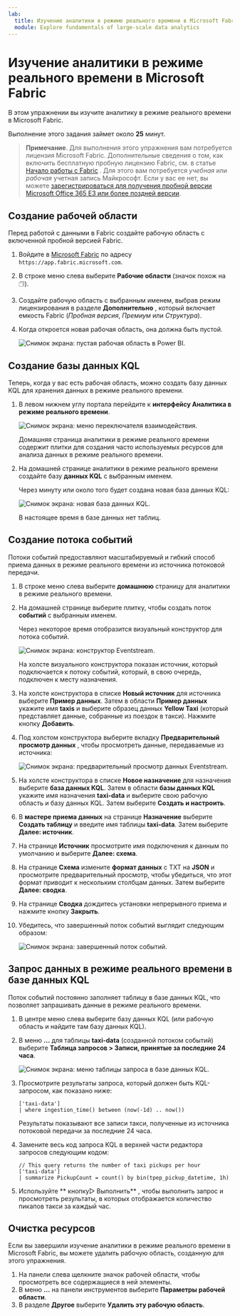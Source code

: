 ```yaml
---
lab:
  title: Изучение аналитики в режиме реального времени в Microsoft Fabric
  module: Explore fundamentals of large-scale data analytics
---
```


# Изучение аналитики в режиме реального времени в Microsoft Fabric

В этом упражнении вы изучите аналитику в режиме реального времени в Microsoft Fabric.

Выполнение этого задания займет около **25** минут.

> **Примечание**. Для выполнения этого упражнения вам потребуется лицензия Microsoft Fabric. Дополнительные сведения о том, как включить бесплатную пробную лицензию Fabric, см. в статье [Начало работы с Fabric](https://learn.microsoft.com/fabric/get-started/fabric-trial) . Для этого вам потребуется *учебная* или *рабочая* учетная запись Майкрософт. Если у вас ее нет, вы можете [зарегистрироваться для получения пробной версии Microsoft Office 365 E3 или более поздней версии](https://www.microsoft.com/microsoft-365/business/compare-more-office-365-for-business-plans).

## Создание рабочей области

Перед работой с данными в Fabric создайте рабочую область с включенной пробной версией Fabric.

1. Войдите в [Microsoft Fabric](https://app.fabric.microsoft.com) по адресу `https://app.fabric.microsoft.com`.
2. В строке меню слева выберите **Рабочие области** (значок похож на &#128455;).
3. Создайте рабочую область с выбранным именем, выбрав режим лицензирования в разделе **Дополнительно** , который включает емкость Fabric (*Пробная версия*, *Премиум* или *Структура*).
4. Когда откроется новая рабочая область, она должна быть пустой.

    ![Снимок экрана: пустая рабочая область в Power BI.](./images/new-workspace.png)

## Создание базы данных KQL

Теперь, когда у вас есть рабочая область, можно создать базу данных KQL для хранения данных в режиме реального времени.

1. В левом нижнем углу портала перейдите к **интерфейсу Аналитика в режиме реального времени**.

    ![Снимок экрана: меню переключателя взаимодействия.](./images/fabric-real-time.png)

    Домашняя страница аналитики в режиме реального времени содержит плитки для создания часто используемых ресурсов для анализа данных в режиме реального времени.

2. На домашней странице аналитики в режиме реального времени создайте базу **данных KQL** с выбранным именем.

    Через минуту или около того будет создана новая база данных KQL:

    ![Снимок экрана: новая база данных KQL.](./images/kql-database.png)

    В настоящее время в базе данных нет таблиц.

## Создание потока событий

Потоки событий предоставляют масштабируемый и гибкий способ приема данных в режиме реального времени из источника потоковой передачи.

1. В строке меню слева выберите **домашнюю** страницу для аналитики в режиме реального времени.
1. На домашней странице выберите плитку, чтобы создать поток **событий** с выбранным именем.

    Через некоторое время отобразится визуальный конструктор для потока событий.

    ![Снимок экрана: конструктор Eventstream.](./images/eventstream-designer.png)

    На холсте визуального конструктора показан источник, который подключается к потоку событий, который, в свою очередь, подключен к месту назначения.

1. На холсте конструктора в списке **Новый источник** для источника выберите **Пример данных**. Затем в области **Пример данных** укажите имя **taxis** и выберите образец данных **Yellow Taxi** (который представляет данные, собранные из поездок в такси). Нажмите кнопку **Добавить**.
1. Под холстом конструктора выберите вкладку **Предварительный просмотр данных** , чтобы просмотреть данные, передаваемые из источника:

    ![Снимок экрана: предварительный просмотр данных Eventstream.](./images/eventstream-preview.png)

1. На холсте конструктора в списке **Новое назначение** для назначения выберите **база данных KQL**. Затем в области **базы данных KQL** укажите имя назначения **taxi-data** и выберите свою рабочую область и базу данных KQL. Затем выберите **Создать и настроить**.
1. В **мастере приема данных** на странице **Назначение** выберите **Создать таблицу** и введите имя таблицы **taxi-data**. Затем выберите **Далее: источник**.
1. На странице **Источник** просмотрите имя подключения к данным по умолчанию и выберите **Далее: схема**.
1. На странице **Схема** измените **формат данных** с TXT на **JSON** и просмотрите предварительный просмотр, чтобы убедиться, что этот формат приводит к нескольким столбцам данных. Затем выберите **Далее: сводка**.
1. На странице **Сводка** дождитесь установки непрерывного приема и нажмите кнопку **Закрыть**.
1. Убедитесь, что завершенный поток событий выглядит следующим образом:

    ![Снимок экрана: завершенный поток событий.](./images/complete-eventstream.png)

## Запрос данных в режиме реального времени в базе данных KQL

Поток событий постоянно заполняет таблицу в базе данных KQL, что позволяет запрашивать данные в режиме реального времени.

1. В центре меню слева выберите базу данных KQL (или рабочую область и найдите там базу данных KQL).
1. В меню **...** для таблицы **taxi-data** (созданной потоком событий) выберите **Таблица запросов > Записи, принятые за последние 24 часа**.

    ![Снимок экрана: меню таблицы запроса в базе данных KQL.](./images/kql-query.png)

1. Просмотрите результаты запроса, который должен быть KQL-запросом, как показано ниже:

    ```kql
    ['taxi-data']
    | where ingestion_time() between (now(-1d) .. now())
    ```

    Результаты показывают все записи такси, полученные из источника потоковой передачи за последние 24 часа.

1. Замените весь код запроса KQL в верхней части редактора запросов следующим кодом:

    ```kql
    // This query returns the number of taxi pickups per hour
    ['taxi-data']
    | summarize PickupCount = count() by bin(tpep_pickup_datetime, 1h)
    ```

1. Используйте ** кнопку&#9655; Выполнить** , чтобы выполнить запрос и просмотреть результаты, в которых отображается количество пикапов такси за каждый час.

## Очистка ресурсов

Если вы завершили изучение аналитики в режиме реального времени в Microsoft Fabric, вы можете удалить рабочую область, созданную для этого упражнения.

1. На панели слева щелкните значок рабочей области, чтобы просмотреть все содержащиеся в ней элементы.
2. В меню **...** на панели инструментов выберите **Параметры рабочей области**.
3. В разделе **Другое** выберите **Удалить эту рабочую область**.
